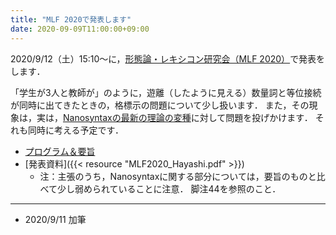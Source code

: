 ```yaml
---
title: "MLF 2020で発表します"
date: 2020-09-09T11:00:00+09:00
---
```


2020/9/12（土）15:10～に，[形態論・レキシコン研究会（MLF 2020）](https://www.konan-u.ac.jp/hp/mlf/)で発表をします．

「学生が3人と教師が」のように，遊離（したように見える）数量詞と等位接続が同時に出てきたときの，格標示の問題について少し扱います．
また，その現象は，実は，[Nanosyntaxの最新の理論の変種](https://ling.auf.net/lingbuzz/004875)に対して問題を投げかけます．
それも同時に考える予定です．

- [プログラム＆要旨](https://www.konan-u.ac.jp/hp/mlf/files/MLF2020.pdf)
- [発表資料]({{< resource "MLF2020_Hayashi.pdf" >}})
    - 注：主張のうち，Nanosyntaxに関する部分については，要旨のものと比べて少し弱められていることに注意．
        脚注44を参照のこと．

----

- 2020/9/11 加筆